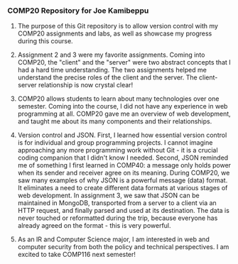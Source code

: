 ### COMP20 Repository for Joe Kamibeppu

1. The purpose of this Git repository is to allow version control with my COMP20 assignments and labs, as well as showcase my progress during this course.

2. Assignment 2 and 3 were my favorite assignments. Coming into COMP20, the "client" and the "server" were two abstract concepts that I had a hard time understanding. The two assignments helped me understand the precise roles of the client and the server. The client-server relationship is now crystal clear!

3. COMP20 allows students to learn about many technologies over one semester. Coming into the course, I did not have any experience in web programming at all. COMP20 gave me an overview of web development, and taught me about its many components and their relationships.

4. Version control and JSON. First, I learned how essential version control is for individual and group programming projects. I cannot imagine approaching any more programming work without Git - it is a crucial coding companion that I didn't know I needed. Second, JSON reminded me of something I first learned in COMP40: a message only holds power when its sender and receiver agree on its meaning. During COMP20, we saw many examples of why JSON is a powerful message (data) format. It eliminates a need to create different data formats at various stages of web development. In assignment 3, we saw that JSON can be maintained in MongoDB, transported from a server to a client via an HTTP request, and finally parsed and used at its destination. The data is never touched or reformatted during the trip, because everyone has already agreed on the format - this is very powerful.

5. As an IR and Computer Science major, I am interested in web and computer security from both the policy and technical perspectives. I am excited to take COMP116 next semester!